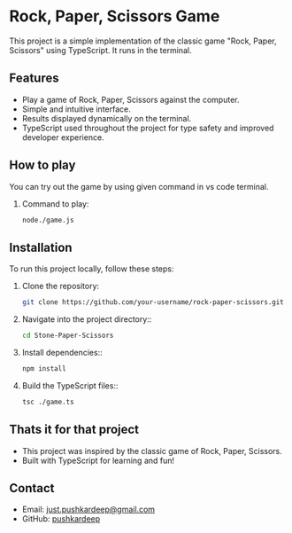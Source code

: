 # Rock, Paper, Scissors Game

This project is a simple implementation of the classic game "Rock, Paper, Scissors" using TypeScript. It runs in the terminal.

## Features

- Play a game of Rock, Paper, Scissors against the computer.
- Simple and intuitive interface.
- Results displayed dynamically on the terminal.
- TypeScript used throughout the project for type safety and improved developer experience.

## How to play

You can try out the game by using given command in vs code terminal.
1. Command to play:
   ```bash
   node./game.js

## Installation

To run this project locally, follow these steps:

1. Clone the repository:
   ```bash
   git clone https://github.com/your-username/rock-paper-scissors.git

2. Navigate into the project directory::
   ```bash
   cd Stone-Paper-Scissors

3. Install dependencies::
   ```bash
   npm install

3. Build the TypeScript files::
   ```bash
   tsc ./game.ts

## Thats it for that project

- This project was inspired by the classic game of Rock, Paper, Scissors.
- Built with TypeScript for learning and fun!

## Contact

- Email: [just.pushkardeep@gmail.com](mailto:just.pushkardeep@gmail.com)
- GitHub: [pushkardeep](https://github.com/pushkardeep)



  
